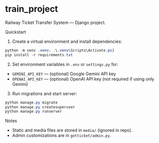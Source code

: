 # train_project

Railway Ticket Transfer System — Django project.

Quickstart

1. Create a virtual environment and install dependencies:

```powershell
python -m venv .venv; .\.venv\Scripts\Activate.ps1
pip install -r requirements.txt
```

2. Set environment variables in `.env` or `settings.py` for:

- `GEMINI_API_KEY` — (optional) Google Gemini API key
- `OPENAI_API_KEY` — (optional) OpenAI API key (not required if using only Gemini)

3. Run migrations and start server:

```powershell
python manage.py migrate
python manage.py createsuperuser
python manage.py runserver
```

Notes
- Static and media files are stored in `media/` (ignored in repo).
- Admin customizations are in `getticket/admin.py`.

